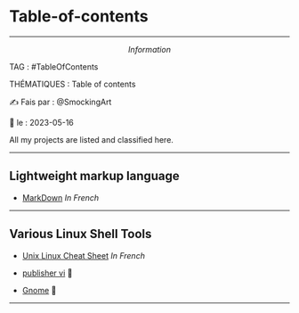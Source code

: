 # Table-of-contents
---
$$Information$$

TAG :  #TableOfContents

THÉMATIQUES : Table of contents

✍ Fais par : @SmockingArt 

🧭 le : 2023-05-16 

All my projects are listed and classified here.

---

## Lightweight markup language

- [MarkDown](https://github.com/SmockingArt/MarkDown) *In French*

---
## Various Linux Shell Tools 

- [Unix Linux Cheat Sheet](https://github.com/SmockingArt/UnixLinuxCheatSheet) *In French*

- [publisher vi]() 🚧

- [Gnome]()  🚧

--- 

